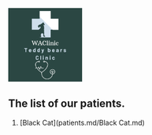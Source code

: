 <img src="image.md/WAClinic.png" width="150">

## The list of our patients.

1. [Black Cat](patients.md/Black Cat.md)
